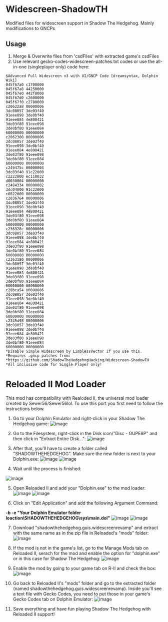 # Widescreen-ShadowTH
Modified files for widescreen support in Shadow The Hedgehog. Mainly modifications to GNCPs

## Usage
1. Merge & Overwrite files from 'csdFiles' with extracted game's csdFiles
2. Use relevant gecko-codes-widescreen-patches.txt codes or use the all-in-one (singleplayer only) code here:

```
$Advanced Full Widescreen v3 with UI/GNCP Code [dreamsyntax, Dolphin Wiki]
045f67a0 c1700000
045f67a8 44250000
045f67e0 442f0000
045f67d0 c2600000
045f67f0 c2780000
c20622a8 00000006
3dc08057 3de03f40
91eee098 3de0bf40
91eee084 4e800421
3de03f80 91eee098
3de0bf80 91eee084
60000000 00000000
c2062300 00000006
3dc08057 3de03f40
91eee098 3de0bf40
91eee084 4e800421
3de03f80 91eee098
3de0bf80 91eee084
60000000 00000000
c249475c 00000003
3dc03f40 91c22000
c2222000 ec110032
d0030004 00000000
c2484334 00000002
3dc04000 91c22000
c0822000 00000000
c2036764 00000006
3dc08057 3de03f40
91eee098 3de0bf40
91eee084 4e800421
3de03f80 91eee098
3de0bf80 91eee084
60000000 00000000
c236328c 00000006
3dc08057 3de03f40
91eee098 3de0bf40
91eee084 4e800421
3de03f80 91eee098
3de0bf80 91eee084
60000000 00000000
c2363180 00000006
3dc08057 3de03f40
91eee098 3de0bf40
91eee084 4e800421
3de03f80 91eee098
3de0bf80 91eee084
60000000 00000000
c20bca54 00000006
3dc08057 3de03f40
91eee098 3de0bf40
91eee084 4e800421
3de03f80 91eee098
3de0bf80 91eee084
60000000 00000000
c2345d98 00000006
3dc08057 3de03f40
91eee098 3de0bf40
91eee084 4e800421
3de03f80 91eee098
3de0bf80 91eee084
60000000 00000000
*Disable Simple Widescreen by LimblessVector if you use this.
*Requires .gncp patches from:
*https://github.com/ShadowTheHedgehogHacking/Widescreen-ShadowTH
*All inclusive code for Single Player only!
```

# Reloaded II Mod Loader
This mod has compatibility with Realoded II, the universal mod loader created by Sewer56/Sewer56lol. To use this port you first need to follow the instructions below.

1. Go to your Dolphin Emulator and right-click in your Shadow The Hedgehog game:
![image](https://user-images.githubusercontent.com/50070802/181631182-7da7fe3e-61f8-47b2-9eec-0eb39249c686.png)

2. Go to the Filesystem, right-click in the Disk icon/"Disc - GUPE8P" and then click in "Extract Entire Disk...":
![image](https://user-images.githubusercontent.com/50070802/181631536-f6e22e30-a5de-460c-9d9d-7e3c5e8325b8.png)

3. After that, you'll have to create a folder called "SHADOWTHEHEDGEHOG". Make sure the new folder is next to your Dolphin.exe:
![image](https://user-images.githubusercontent.com/50070802/181631957-d657cfbd-52dc-48a4-b852-bb881fffe050.png)
![image](https://user-images.githubusercontent.com/50070802/181632036-fa6501ad-5448-4291-a179-2f5e695dea12.png)

4. Wait until the process is finished:

![image](https://user-images.githubusercontent.com/50070802/181632175-7566283e-6254-4ffc-b02e-a4ac6e991e7f.png)

5. Open Reloaded II and add your "Dolphin.exe" to the mod loader:
![image](https://user-images.githubusercontent.com/50070802/181632500-9e49515a-83bf-47b9-a827-28ab7ee9d6da.png)
![image](https://user-images.githubusercontent.com/50070802/181632731-5e1f85c3-e15b-4718-acf8-f2c0fdd6c242.png)

6. Click on "Edit Application" and add the following Argument Command:

<b>-b -e "Your Dolphin Emulator folder loaction\SHADOWTHEHEDGEHOG\sys\main.dol"</b>
![image](https://user-images.githubusercontent.com/50070802/181632991-b842a465-ade5-4042-b50e-0bfa550b6377.png)
![image](https://user-images.githubusercontent.com/50070802/181633143-bf4222e3-cc1b-4e09-865e-8f97436e5ac2.png)

7. Download "shadowthehedgehog.guis.widescreenrevamp" and extract with the same name as in the zip file in Reloaded's "mods" folder:
![image](https://user-images.githubusercontent.com/50070802/181634398-c702f2ca-cd4e-4716-a198-844a46f46c0d.png)

8. If the mod is not in the game's list, go to the Manage Mods tab on Reloaded II, serach for the mod and enable the option for "dolphin.exe" or in this case for Shadow The Hedgehog:
![image](https://user-images.githubusercontent.com/50070802/181634660-4524d65f-de03-433c-b2f8-d38d3b80d50c.png)

9. Enable the mod by going to your game tab on R-II and check the box:
![image](https://user-images.githubusercontent.com/50070802/181636292-f41666b9-7404-42e5-8df4-8555149bbdcb.png)

10. Go back to Reloaded II's "mods" folder and go to the extracted folder (named shadowthehedgehog.guis.widescreenrevamp). Inside you'll see a text file with Gecko Codes, you need to put those in your game's Gecko Codes tab on Dolphin Emulator:
![image](https://user-images.githubusercontent.com/50070802/181635814-8bc4528b-ced8-4354-ac4a-c90ccf66b22d.png)

11. Save everything and have fun playing Shadow The Hedgehog with Reloaded II support!
